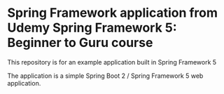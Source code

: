 # Spring Framework application from Udemy Spring Framework 5: Beginner to Guru course

This repository is for an example application built in Spring Framework 5 

The application is a simple Spring Boot 2 / Spring Framework 5 web application.
